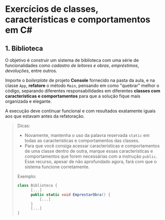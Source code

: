 # Exercícios de classes, características e comportamentos em C\#

## 1. Biblioteca

O objetivo é construir um sistema de biblioteca com uma série de funcionalidades como _cadastro de leitores e obras_, _empréstimos_, _devoluções_, entre outros.

Importe o _boilerplate_ de projeto **Console** fornecido na pasta da aula, e na classe `App`, **refatore** o método `Main`, pensando em como "quebrar" melhor o código, separando diferentes responsabilidades em diferentes **classes com características e comportamentos** para que a solução fique mais organizada e elegante.

A execução deve continuar funcional e com resultados exatamente iguais aos que estavam antes da refatoração.

> Dicas:
>
> - Novamente, mantenha o uso da palavra reservada `static` em todas as características e comportamentos das classes.
> - Para que você consiga acessar características e comportamentos de uma classe dentro de outra, marque essas características e comportamentos que forem necessárias com a instrução `public`. Esse recurso, apesar de não aprofundado agora, fará com que o sistema funcione corretamente.
>
> Exemplo:
>
> ```csharp
> class Biblioteca {
>       [...]
>       public static void EmprestarObra() {
>           [...]
>       }
>       [...]
> }
> ```
